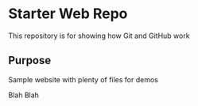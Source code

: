 # Starter Web Repo

This repository is for showing how Git and GitHub work

## Purpose

Sample website with plenty of files for demos

Blah Blah